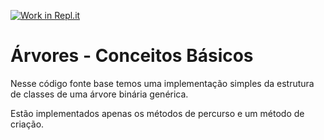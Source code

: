 [![Work in Repl.it](https://classroom.github.com/assets/work-in-replit-14baed9a392b3a25080506f3b7b6d57f295ec2978f6f33ec97e36a161684cbe9.svg)](https://classroom.github.com/online_ide?assignment_repo_id=3728218&assignment_repo_type=AssignmentRepo)
# Árvores - Conceitos Básicos

Nesse código fonte base temos uma implementação simples da estrutura de classes de uma árvore binária genérica.

Estão implementados apenas os métodos de percurso e um método de criação. 
